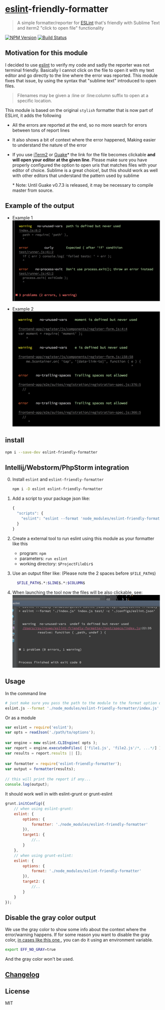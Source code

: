 # [eslint](https://github.com/nzakas/eslint/)-friendly-formatter
> A simple formatter/reporter for [ESLint](https://github.com/nzakas/eslint/) that's friendly with Sublime Text and iterm2 "click to open file" functionality

[![NPM Version](http://img.shields.io/npm/v/eslint-friendly-formatter.svg?style=flat)](https://npmjs.org/package/eslint-friendly-formatter)
[![Build Status](http://img.shields.io/travis/royriojas/eslint-friendly-formatter.svg?style=flat)](https://travis-ci.org/royriojas/eslint-friendly-formatter)

## Motivation for this module

I decided to use [eslint](https://github.com/nzakas/eslint/) to verify my code and sadly the reporter was not terminal 
friendly. Basically I cannot click on the file to open it with my text editor and go directly to the line where 
the error was reported. This module fixes that issue, by using the syntax that "sublime text" introduced to open files.

> Filenames may be given a :line or :line:column suffix to open at a specific
> location.

This module is based on the original `stylish` formatter that is now part of ESLint, it adds the following

- All the errors are reported at the end, so no more search for errors between tons of report lines
- It also shows a bit of context where the error happened, Making easier to understand the nature of the error
- If you use [iTerm2](http://iterm2.com/) or [Guake](http://guake-project.org/)\* the link for the file becomes clickable **and will open your editor at the given line**. 
  Please make sure you have properly configured the option to open uris that matches files with your editor of choice. 
  Sublime is a great choice!, but this should work as well with other editors that understand the pattern used by sublime 
  
  \* Note: Until Guake v0.7.3 is released, it may be necessary to compile master from source.

## Example of the output

- Example 1
  ![screenshot](screenshot.png)

- Example 2
  ![screenshot](screenshot2.png)

## install

```bash
npm i --save-dev eslint-friendly-formatter
```

## Intellij/Webstorm/PhpStorm integration
0. Install `eslint` and `eslint-friendly-formatter`
   ```bash
   npm i -D eslint eslint-friendly-formatter
   ```
1. Add a script to your package json like: 
   ```javascript
   {
     "scripts": {
       "eslint": "eslint --format 'node_modules/eslint-friendly-formatter' -c './configs/eslint.json' file1 file2 dir1/ dir2/",
     }
   }
   ```
  
1. Create a external tool to run eslint using this module as your formatter like this
   - program: `npm`
   - parameters: `run eslint`
   - working directory: `$ProjectFileDir$`
2. Use an output filter like: (Please note the 2 spaces before `$FILE_PATH$`)
   ```bash
     $FILE_PATH$.*:$LINE$.*:$COLUMN$
   ```
3. When launching the tool now the files will be also clickable, see:
   ![screenshot](screenshot3.png)

## Usage

In the command line

```bash
# just make sure you pass the path to the module to the format option of eslint
eslint.js --format './node_modules/eslint-friendly-formatter/index.js' index.js test/ -c './eslint.json'
```
Or as a module

```javascript
var eslint = require('eslint');
var opts = readJson('./path/to/options');

var engine = new eslint.CLIEngine( opts );
var report = engine.executeOnFiles( ['file1.js', 'file2.js'/*, ...*/] );
var results = report.results || [];

var formatter = require('eslint-friendly-formatter');
var output = formatter(results);

// this will print the report if any...
console.log(output);

```

It should work well in with eslint-grunt or grunt-eslint

```javascript
grunt.initConfig({
    // when using eslint-grunt:
    eslint: {
        options: {
            formatter: './node_modules/eslint-friendly-formatter'
        }),
        target1: {
            //..
        }
    },
    // when using grunt-eslint:
    eslint: {
        options: {
            format: './node_modules/eslint-friendly-formatter'
        }),
        target2: {
            //..
        }
    }
});
```
## Disable the gray color output

We use the gray color to show some info about the context where the error/warning happens. If for some reason you want to disable the gray color, [in cases like this one ](https://github.com/royriojas/eslint-friendly-formatter/pull/2), you can do it using an environment variable.

```bash
export EFF_NO_GRAY=true
```

And the gray color won't be used.

## [Changelog](./changelog.md)

## License 

MIT


